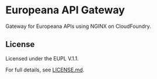 # Europeana API Gateway

Gateway for Europeana APIs using NGINX on CloudFoundry.

## License

Licensed under the EUPL V.1.1.

For full details, see [LICENSE.md](LICENSE.md).
